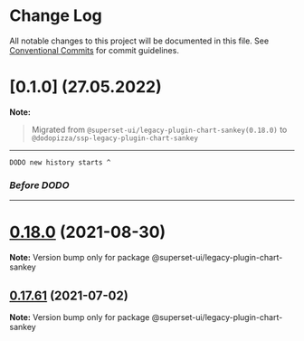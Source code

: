 # Change Log

All notable changes to this project will be documented in this file.
See [Conventional Commits](https://conventionalcommits.org) for commit guidelines.

# [0.1.0] (27.05.2022)

**Note:**
  > Migrated from `@superset-ui/legacy-plugin-chart-sankey(0.18.0)` to `@dodopizza/ssp-legacy-plugin-chart-sankey`
___

`DODO new history starts ^`

### *Before DODO*
___

# [0.18.0](https://github.com/apache-superset/superset-ui/compare/v0.17.87...v0.18.0) (2021-08-30)

**Note:** Version bump only for package @superset-ui/legacy-plugin-chart-sankey





## [0.17.61](https://github.com/apache-superset/superset-ui/compare/v0.17.60...v0.17.61) (2021-07-02)

**Note:** Version bump only for package @superset-ui/legacy-plugin-chart-sankey
